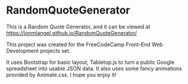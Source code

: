 # RandomQuoteGenerator
This is a Random Quote Generator, and it can be viewed at https://jonmlangel.github.io/RandomQuoteGenerator/


This project was created for the FreeCodeCamp Front-End Web Development projects set. 

It uses <a style="text-decoration:none;" href="https://getbootstrap.com/">Bootstrap</a> for basic layout, <a style="text-decoration:none;" href="https://github.com/jsoma/tabletop">Tabletop.js</a> to turn a public Google spreadsheet into 
usable JSON data. It also uses some fancy animations provided by <a style="text-decoration:none;" href="https://daneden.github.io/animate.css/">Animate.css. I hope you enjoy it!
